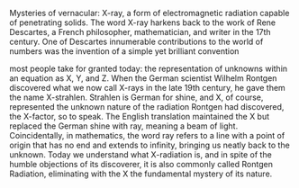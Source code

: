 

Mysteries of vernacular:
X-ray,
a form of electromagnetic radiation
capable of penetrating solids.
The word X-ray harkens back
to the work of Rene Descartes,
a French philosopher,
mathematician,
and writer in the 17th century.
One of Descartes innumerable contributions
to the world of numbers
was the invention of a simple yet brilliant convention

most people take for granted today:
the representation of unknowns
within an equation as X, Y, and Z.
When the German scientist Wilhelm Rontgen
discovered what we now call X-rays
in the late 19th century,
he gave them the name X-strahlen.
Strahlen is German for shine,
and X, of course, represented the unknown nature
of the radiation Rontgen had discovered,
the X-factor, so to speak.
The English translation maintained the X
but replaced the German shine with ray,
meaning a beam of light.
Coincidentally, in mathematics,
the word ray refers to a line
with a point of origin that has no end
and extends to infinity,
bringing us neatly back to the unknown.
Today we understand what X-radiation is,
and in spite of the humble objections
of its discoverer,
it is also commonly called Rontgen Radiation,
eliminating with the X
the fundamental mystery of its nature.
